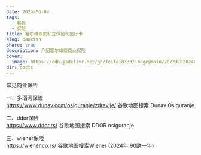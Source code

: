 ```yaml
---
date: 2024-06-04
tags:
  - 移民
  - 保险
title: 塞尔维亚的私立保险和医疗卡
slug: baoxian
share: true
description: 介绍塞尔维亚商业保险
cover:
  image: https://cdn.jsdelivr.net/gh/feifei8333/image@main/70/2310202406081328602.jpg
dir: posts
---
```



常见商业保险  

一、多瑙河保险   
https://www.dunav.com/osiguranje/zdravlje/
谷歌地图搜索   Dunav Osiguranje

二、ddor保险  
https://www.ddor.rs/
谷歌地图搜索  DDOR osiguranje

三、wiener保险    
https://wiener.co.rs/
谷歌地图搜索Wiener  (2024年 90欧一年)










